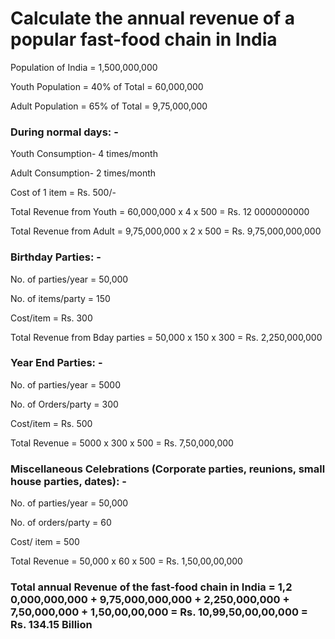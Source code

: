 # Calculate the annual revenue of a popular fast-food chain in India

Population of India = 1,500,000,000

Youth Population = 40% of Total = 60,000,000

Adult Population = 65% of Total = 9,75,000,000

### During normal days: -  

Youth Consumption- 4 times/month

Adult Consumption- 2 times/month

Cost of 1 item = Rs. 500/-

Total Revenue from Youth = 60,000,000 x 4 x 500 = Rs.  12 0000000000

Total Revenue from Adult = 9,75,000,000 x 2 x 500 = Rs. 9,75,000,000,000

### Birthday Parties: -

No. of parties/year = 50,000


No. of items/party = 150

Cost/item = Rs. 300

Total Revenue from Bday parties = 50,000 x 150 x 300 = Rs. 2,250,000,000

### Year End Parties: -

No. of parties/year = 5000

No. of Orders/party = 300

Cost/item = Rs. 500

Total Revenue = 5000 x 300 x 500 = Rs. 7,50,000,000

### Miscellaneous Celebrations (Corporate parties, reunions, small house parties, dates): -

No. of parties/year = 50,000

No. of orders/party = 60

Cost/ item = 500

Total Revenue = 50,000 x 60 x 500 = Rs. 1,50,00,00,000

### Total annual Revenue of the fast-food chain in India = 1,2 0,000,000,000 + 9,75,000,000,000 + 2,250,000,000 + 7,50,000,000 + 1,50,00,00,000 = Rs. 10,99,50,00,00,000  = Rs. 134.15 Billion






 

